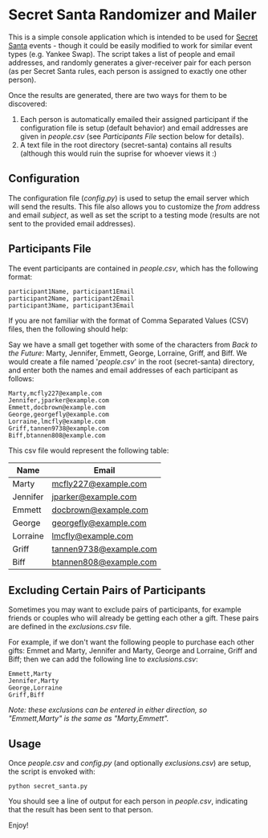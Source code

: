 # Secret Santa Randomizer and Mailer

This is a simple console application which is intended to be used for 
[Secret Santa](https://en.wikipedia.org/wiki/Secret_Santa) events -
though it could be easily modified to work for similar event types (e.g. Yankee
Swap). The script takes a list of people and email addresses, and randomly
generates a giver-receiver pair for each person (as per Secret Santa rules,
each person is assigned to exactly one other person).

Once the results are generated, there are two ways for them to be discovered:
1. Each person is automatically emailed their assigned participant if the 
configuration file is setup (default behavior) and email addresses are given
in _people.csv_ (see _Participants File_ section below for details).
2. A text file in the root directory (secret-santa) contains all results
(although this would ruin the suprise for whoever views it :)

## Configuration

The configuration file (_config.py_) is used to setup the email server which
will send the results. This file also allows you to customize the _from_ address
and email _subject_, as well as set the script to a testing mode (results are not
sent to the provided email addresses).

## Participants File
The event participants are contained in _people.csv_, which has the following
format:

```
participant1Name, participant1Email  
participant2Name, participant2Email  
participant3Name, participant3Email  
```

If you are not familiar with the format of Comma Separated Values (CSV) files, 
then the following should help:

Say we have a small get together with some of the characters from 
_Back to the Future_: Marty, Jennifer, Emmett, George, Lorraine, Griff, 
and Biff. We would create a file named '_people.csv_' in the root
(secret-santa) directory, and enter both the names and email addresses
of each participant as follows:

```
Marty,mcfly227@example.com
Jennifer,jparker@example.com
Emmett,docbrown@example.com
George,georgefly@example.com
Lorraine,lmcfly@example.com
Griff,tannen9738@example.com
Biff,btannen808@example.com
```

This csv file would represent the following table:

|Name    |Email                  |
|--------|-----------------------|
|Marty   |mcfly227@example.com   |
|Jennifer|jparker@example.com    |
|Emmett  |docbrown@example.com   |
|George  |georgefly@example.com  |
|Lorraine|lmcfly@example.com     |
|Griff   |tannen9738@example.com |
|Biff    |btannen808@example.com |

## Excluding Certain Pairs of Participants

Sometimes you may want to exclude pairs of participants, for example friends or
couples who will already be getting each other a gift. These pairs are 
defined in the _exclusions.csv_ file.

For example, if we don't want the following people to purchase each other gifts:
Emmet and Marty, Jennifer and Marty, George and Lorraine, Griff and Biff;
then we can add the following line to _exclusions.csv_:

```
Emmett,Marty
Jennifer,Marty
George,Lorraine
Griff,Biff
```

_Note: these exclusions can be entered in either direction, so "Emmett,Marty" is
 the same as "Marty,Emmett"._

## Usage

Once _people.csv_ and _config.py_ (and optionally _exclusions.csv_) are 
setup, the script is envoked with:

```
python secret_santa.py
```

You should see a line of output for each person in _people.csv_, indicating 
that the result has been sent to that person.

Enjoy!
